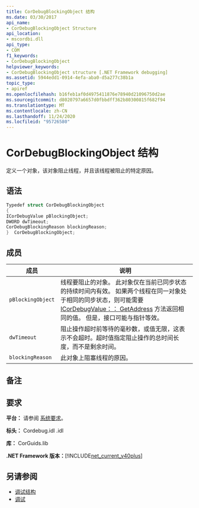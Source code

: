```yaml
---
title: CorDebugBlockingObject 结构
ms.date: 03/30/2017
api_name:
- CorDebugBlockingObject Structure
api_location:
- mscordbi.dll
api_type:
- COM
f1_keywords:
- CorDebugBlockingObject
helpviewer_keywords:
- CorDebugBlockingObject structure [.NET Framework debugging]
ms.assetid: 5944edd1-0914-4efa-aba0-d5a277c38b1a
topic_type:
- apiref
ms.openlocfilehash: b16feb1af0d4975411876e78940d21096750d2ae
ms.sourcegitcommit: d8020797a6657d0fbbdff362b80300815f682f94
ms.translationtype: MT
ms.contentlocale: zh-CN
ms.lasthandoff: 11/24/2020
ms.locfileid: "95726580"
---
```

# <a name="cordebugblockingobject-structure"></a>CorDebugBlockingObject 结构

定义一个对象，该对象阻止线程，并且该线程被阻止的特定原因。  
  
## <a name="syntax"></a>语法  
  
```cpp  
Typedef struct CorDebugBlockingObject  
{  
ICorDebugValue pBlockingObject;  
DWORD dwTimeout;  
CorDebugBlockingReason blockingReason;  
}  CorDebugBlockingObject;  
```  
  
## <a name="members"></a>成员  
  
|成员|说明|  
|------------|-----------------|  
|`pBlockingObject`|线程要阻止的对象。 此对象仅在当前已同步状态的持续时间内有效。 如果两个线程在同一对象处于相同的同步状态，则可能需要 [ICorDebugValue：： GetAddress](icordebugvalue-getaddress-method.md) 方法返回相同的值。 但是，接口可能与指针等效。|  
|`dwTimeout`|阻止操作超时前等待的毫秒数，或值无限，这表示不会超时。超时值指定阻止操作的总时间长度，而不是剩余时间。|  
|`blockingReason`|此对象上阻塞线程的原因。|  
  
## <a name="remarks"></a>备注  
  
## <a name="requirements"></a>要求  

 **平台：** 请参阅 [系统要求](../../get-started/system-requirements.md)。  
  
 **标头：** Cordebug.idl .idl  
  
 **库：** CorGuids.lib  
  
 **.NET Framework 版本：**[!INCLUDE[net_current_v40plus](../../../../includes/net-current-v40plus-md.md)]  
  
## <a name="see-also"></a>另请参阅

- [调试结构](debugging-structures.md)
- [调试](index.md)

